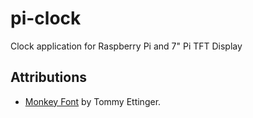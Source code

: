 # pi-clock

Clock application for Raspberry Pi and 7" Pi TFT Display

## Attributions

* [Monkey Font][monkey_ttf] by Tommy Ettinger.

[monkey_ttf]:https://www.dafont.com/monkey.font
